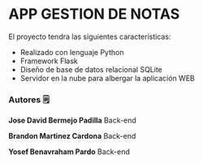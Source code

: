 # APP GESTION DE NOTAS

 El proyecto tendra las siguientes características:

- Realizado con lenguaje Python
- Framework Flask
- Diseño de base de datos relacional SQLite
- Servidor en la nube para albergar la aplicación WEB

### Autores 🗒
**Jose David Bermejo Padilla** Back-end

**Brandon Martinez Cardona** Back-end

**Yosef Benavraham Pardo** Back-end
